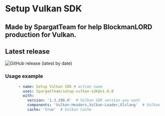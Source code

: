 # Setup Vulkan SDK

## Made by SpargatTeam for help BlockmanLORD production for Vulkan.

## Latest release

![GitHub release (latest by date)](https://img.shields.io/github/v/release/SpargatTeam/setup-vulkan-sdk)

### Usage example

``` yaml
      - name: Setup Vulkan SDK # action name
        uses: SpargatTeam/setup-vulkan-sdk@v1.0.0
        with:
          version: '1.3.296.0'  # Vulkan SDK version you want
          components: 'Vulkan-Headers,Vulkan-Loader,Glslang'  # Vulkan components you need
          cache: 'true'  # Vulkan Cache
```